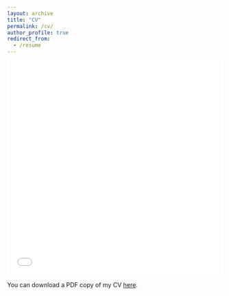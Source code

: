 ```yaml
---
layout: archive
title: "CV"
permalink: /cv/
author_profile: true
redirect_from:
  - /resume
---
```


<iframe src="/files/FullResumeTill_Seuring.pdf" width="100%" height="500" frameborder="no" border="0" marginwidth="0" marginheight="0"></iframe>

You can download a PDF copy of my CV [here](/files/FullResumeTill_Seuring.pdf).